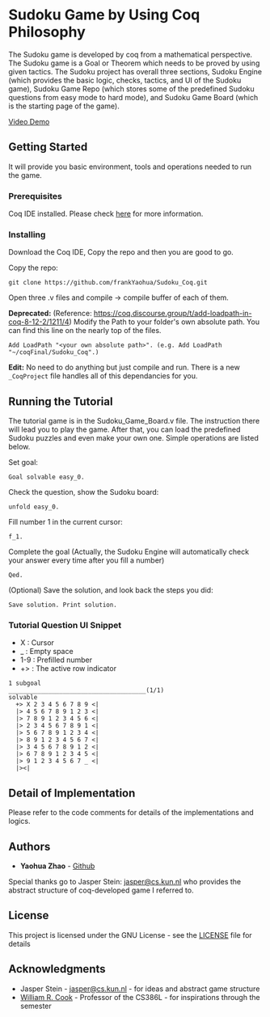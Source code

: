 # Sudoku Game by Using Coq Philosophy

The Sudoku game is developed by coq from a mathematical perspective. The Sudoku game is a Goal or Theorem which needs to be proved by using given tactics. The Sudoku project has overall three sections, Sudoku Engine (which provides the basic logic, checks, tactics, and UI of the Sudoku game), Sudoku Game Repo (which stores some of the predefined Sudoku questions from easy mode to hard mode), and Sudoku Game Board (which is the starting page of the game).

[Video Demo](https://www.youtube.com/watch?v=TYWbiGUijEs)

## Getting Started

It will provide you basic environment, tools and operations needed to run the game.

### Prerequisites

Coq IDE installed. Please check [here](https://coq.inria.fr/) for more information.

### Installing

Download the Coq IDE, Copy the repo and then you are good to go.

Copy the repo:
```
git clone https://github.com/frankYaohua/Sudoku_Coq.git
```

Open three .v files and compile -> compile buffer of each of them.

**Deprecated:** (Reference: https://coq.discourse.group/t/add-loadpath-in-coq-8-12-2/1211/4)
Modify the Path to your folder's own absolute path. You can find this line on the nearly top of the files.
```
Add LoadPath "<your own absolute path>". (e.g. Add LoadPath "~/coqFinal/Sudoku_Coq".)
```
**Edit:**
No need to do anything but just compile and run. There is a new `_CoqProject` file handles all of this dependancies for you.


## Running the Tutorial

The tutorial game is in the Sudoku_Game_Board.v file. The instruction there will lead you to play the game. After that, you can load the predefined Sudoku puzzles and even make your own one. Simple operations are listed below.

Set goal:
```
Goal solvable easy_0.
```
Check the question, show the Sudoku board:
```
unfold easy_0.
```
Fill number 1 in the current cursor:
```
f_1.
```
Complete the goal (Actually, the Sudoku Engine will automatically check your answer every time after you fill a number)
```
Qed.
```
(Optional) Save the solution, and look back the steps you did:
```
Save solution. Print solution.
``` 
### Tutorial Question UI Snippet
* X : Cursor
* _ : Empty space
* 1-9 : Prefilled number
* +> : The active row indicator
```
1 subgoal
______________________________________(1/1)
solvable
  +> X 2 3 4 5 6 7 8 9 <|
  |> 4 5 6 7 8 9 1 2 3 <|
  |> 7 8 9 1 2 3 4 5 6 <|
  |> 2 3 4 5 6 7 8 9 1 <|
  |> 5 6 7 8 9 1 2 3 4 <|
  |> 8 9 1 2 3 4 5 6 7 <|
  |> 3 4 5 6 7 8 9 1 2 <|
  |> 6 7 8 9 1 2 3 4 5 <|
  |> 9 1 2 3 4 5 6 7 _ <|
  |><|
```
## Detail of Implementation
Please refer to the code comments for details of the implementations and logics.

## Authors

* **Yaohua Zhao** - [Github](https://github.com/frankYaohua)

Special thanks go to Jasper Stein: <jasper@cs.kun.nl> who provides the abstract structure of coq-developed game I referred to.

## License

This project is licensed under the GNU License - see the [LICENSE](LICENSE) file for details

## Acknowledgments

* Jasper Stein - <jasper@cs.kun.nl> - for ideas and abstract game structure
* [William R. Cook](http://www.cs.utexas.edu/~wcook/) - Professor of the CS386L - for inspirations through the semester
